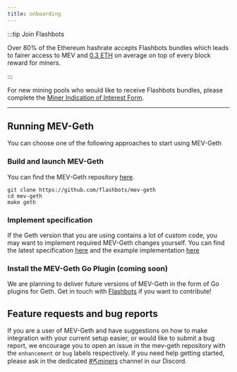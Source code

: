 ```yaml
---
title: onboarding
---
```


:::tip Join Flashbots

Over 80% of the Ethereum hashrate accepts Flashbots bundles which leads to fairer access to MEV and [0.3 ETH](https://dashboard.flashbots.net/) on average on top of every block reward for miners.

:::

For new mining pools who would like to receive Flashbots bundles, please complete the [Miner Indication of Interest Form](https://docs.google.com/forms/d/e/1FAIpQLSdz29fKXJXJFWXkEu8hZNG-NJUeAbOz0Jvw9mnNLskJHlMUDA/viewform).

-----

## Running MEV-Geth

You can choose one of the following approaches to start using MEV-Geth

### Build and launch MEV-Geth

You can find the MEV-Geth repository [here](https://github.com/flashbots/mev-geth).

```
git clone https://github.com/flashbots/mev-geth
cd mev-geth
make geth
```

### Implement specification

If the Geth version that you are using contains a lot of custom code, you may want to implement required MEV-Geth changes yourself.
You can find the latest specification [here](../miners/mev-geth-spec/v02.md) and the example implementation [here](https://github.com/ethereum/go-ethereum/compare/master...flashbots:master)

### Install the MEV-Geth Go Plugin (coming soon)

We are planning to deliver future versions of MEV-Geth in the form of Go plugins for Geth. Get in touch with [Flashbots](https://discord.com/invite/7hvTycdNcK) if you want to contribute!

## Feature requests and bug reports

If you are a user of MEV-Geth and have suggestions on how to make integration with your current setup easier, or would like to submit a bug report, we encourage you to open an issue in the mev-geth repository with the `enhancement` or `bug` labels respectively. If you need help getting started, please ask in the dedicated [#⛏️miners](https://discord.gg/rcgADN9qFX) channel in our Discord.
